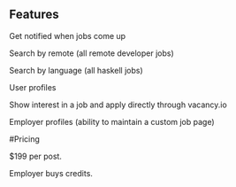 ## Features

Get notified when jobs come up

Search by remote (all remote developer jobs)

Search by language (all haskell jobs)

User profiles

Show interest in a job and apply directly through vacancy.io

Employer profiles (ability to maintain a custom job page)

#Pricing

$199 per post.

Employer buys credits.

